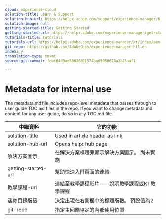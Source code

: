 ```yaml
---
cloud: experience-cloud
solution-title: Learn & Support
solution-hub-url: https://helpx.adobe.com/support/experience-manager/6-4.html
solution-image: null
getting-started-title: Getting Started
getting-started-url: https://helpx.adobe.com/experience-manager/get-started.html
tutorials-title: Tutorials
tutorials-url: https://helpx.adobe.com/experience-manager/kt/index/aem-6-4-videos.html
git-repo: https://github.com/AdobeDocs/experience-manager-htl.en
index: y
translation-type: tm+mt
source-git-commit: febf84d3ae38626891574ba05958678a3b23aaf1

---
```



# Metadata for internal use

The metadata.md file includes repo-level metadata that passes through to user guide TOC.md files in the repo. If you want to change metadata.md content for any user guide, do so in any TOC.md file.

| 中繼資料 | 它的功能 |
|--- |--- |
| solution-title | Used in article header as link |
| solution-hub-url | Opens helpx hub page |
| 解決方案圖示 | 在解決方案標題旁顯示解決方案圖示。 尚未實施 |
| getting-started-url | 幫助快速入門頁面的連結 |
| 教學課程-url | 連結至教學課程影片——說明教學課程或KT教學課程 |
| 迷你目錄層級 | 決定出現在右側欄中的標題層數。 預設值為2 |
| git-repo | 指定主回購協定的內部使用位置 |
